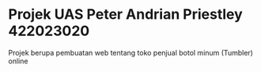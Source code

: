 # Projek UAS Peter Andrian Priestley 422023020
Projek berupa pembuatan web tentang toko penjual botol minum (Tumbler) online
